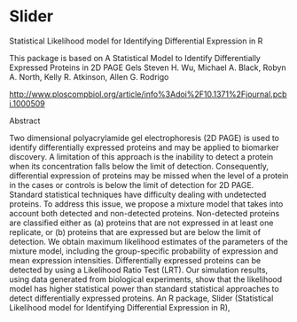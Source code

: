 Slider
======

Statistical Likelihood model for Identifying Differential Expression in R

This package is based on 
A Statistical Model to Identify Differentially Expressed Proteins in 2D PAGE Gels
Steven H. Wu, Michael A. Black, Robyn A. North, Kelly R. Atkinson, Allen G. Rodrigo

http://www.ploscompbiol.org/article/info%3Adoi%2F10.1371%2Fjournal.pcbi.1000509

Abstract

Two dimensional polyacrylamide gel electrophoresis (2D PAGE) is used to identify differentially expressed proteins and may be applied to biomarker discovery. A limitation of this approach is the inability to detect a protein when its concentration falls below the limit of detection. Consequently, differential expression of proteins may be missed when the level of a protein in the cases or controls is below the limit of detection for 2D PAGE. Standard statistical techniques have difficulty dealing with undetected proteins. To address this issue, we propose a mixture model that takes into account both detected and non-detected proteins. Non-detected proteins are classified either as (a) proteins that are not expressed in at least one replicate, or (b) proteins that are expressed but are below the limit of detection. We obtain maximum likelihood estimates of the parameters of the mixture model, including the group-specific probability of expression and mean expression intensities. Differentially expressed proteins can be detected by using a Likelihood Ratio Test (LRT). Our simulation results, using data generated from biological experiments, show that the likelihood model has higher statistical power than standard statistical approaches to detect differentially expressed proteins. An R package, Slider (Statistical Likelihood model for Identifying Differential Expression in R), 

